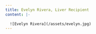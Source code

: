 ```yaml
---
title: Evelyn Rivera, Liver Recipient
content: |-
  
  ![Evelyn Rivera](/assets/evelyn.jpg)
---
```

